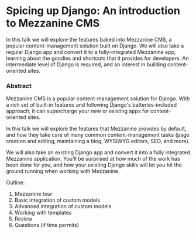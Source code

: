 # Spicing up Django: An introduction to Mezzanine CMS

In this talk we will explore the features baked into Mezzanine CMS, a popular
content-management solution built on Django. We will also take a regular
Django app and convert it to a fully-integrated Mezzanine app, learning about
the goodies and shortcuts that it provides for developers. An intermediate
level of Django is required, and an interest in building content-oriented
sites.

### Abstract

Mezzanine CMS is a popular content-management solution for Django. With a rich
set of built-in features and following Django's batteries-included approach,
it can supercharge your new or existing apps for content-oriented sites.

In this talk we will explore the features that Mezzanine provides by default,
and how they take care of many common content-management tasks (page creation
and editing, maintaining a blog, WYSIWYG editors, SEO, and more).

We will also take an existing Django app and convert it into a fully
integrated Mezzanine application. You'll be surprised at how much of the work
has been done for you, and how your existing Django skills will let you hit
the ground running when working with Mezzanine.

Outline:

  1. Mezzanine tour
  2. Basic integration of custom models
  3. Advanced integration of custom models
  4. Working with templates
  5. Review
  6. Questions (if time permits)

